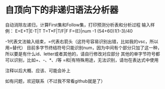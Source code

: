 # 自顶向下的非递归语法分析器
自动消除左递归，计算First集和Follow集，打印预测分析表和分析过程
输入样例：
E=E+T|E-T|T
T=T*F|T/F|F
F=(E)|num
-1
(54+60)*1*(1-3)/40

-1代表文法输入结束，=代表右箭头（这符号容易识别出错，比如我的vsc，所以用=替代）
目前多字节终结符号只能识别num，因为中间有个部分只加了这一种，所以要是有什么id、letter或者其他的，请自行修改对应部分
其他的单字节符号都可以识别，比如+、-、*、/等
=和|有特殊用途，无法识别，请勿在表达式中使用

注释以后大概、应该、可能会补上

如有问题，欢迎联系（不过我不常看github就是了）
